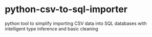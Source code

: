 # python-csv-to-sql-importer
python tool to simplify importing CSV data into SQL databases with intelligent type inference and basic cleaning
